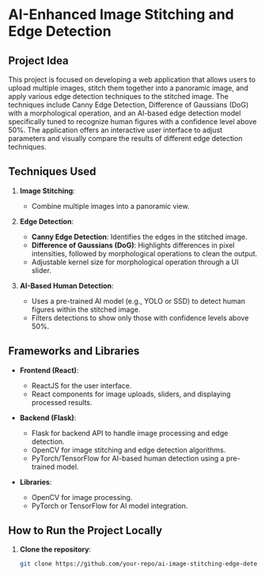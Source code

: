 # AI-Enhanced Image Stitching and Edge Detection

## Project Idea

This project is focused on developing a web application that allows users to upload multiple images, stitch them together into a panoramic image, and apply various edge detection techniques to the stitched image. The techniques include Canny Edge Detection, Difference of Gaussians (DoG) with a morphological operation, and an AI-based edge detection model specifically tuned to recognize human figures with a confidence level above 50%. The application offers an interactive user interface to adjust parameters and visually compare the results of different edge detection techniques.

## Techniques Used

1. **Image Stitching**:
   - Combine multiple images into a panoramic view.

2. **Edge Detection**:
   - **Canny Edge Detection**: Identifies the edges in the stitched image.
   - **Difference of Gaussians (DoG)**: Highlights differences in pixel intensities, followed by morphological operations to clean the output.
   - Adjustable kernel size for morphological operation through a UI slider.

3. **AI-Based Human Detection**:
   - Uses a pre-trained AI model (e.g., YOLO or SSD) to detect human figures within the stitched image.
   - Filters detections to show only those with confidence levels above 50%.

## Frameworks and Libraries

- **Frontend (React)**:
  - ReactJS for the user interface.
  - React components for image uploads, sliders, and displaying processed results.

- **Backend (Flask)**:
  - Flask for backend API to handle image processing and edge detection.
  - OpenCV for image stitching and edge detection algorithms.
  - PyTorch/TensorFlow for AI-based human detection using a pre-trained model.
  
- **Libraries**:
  - OpenCV for image processing.
  - PyTorch or TensorFlow for AI model integration.

## How to Run the Project Locally

1. **Clone the repository**:
   ```bash
   git clone https://github.com/your-repo/ai-image-stitching-edge-detection.git
   

